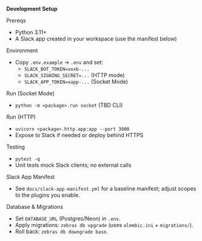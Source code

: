 **Development Setup**

Prereqs
- Python 3.11+
- A Slack app created in your workspace (use the manifest below)

Environment
- Copy `.env.example` -> `.env` and set:
  - `SLACK_BOT_TOKEN=xoxb-...`
  - `SLACK_SIGNING_SECRET=...` (HTTP mode)
  - `SLACK_APP_TOKEN=xapp-...` (Socket Mode)

Run (Socket Mode)
- `python -m <package>.run socket` (TBD CLI)

Run (HTTP)
- `uvicorn <package>.http.app:app --port 3000`
- Expose to Slack if needed or deploy behind HTTPS

Testing
- `pytest -q`
- Unit tests mock Slack clients; no external calls

Slack App Manifest
- See `docs/slack-app-manifest.yml` for a baseline manifest; adjust scopes to the plugins you enable.

Database & Migrations
- Set `DATABASE_URL` (Postgres/Neon) in `.env`.
- Apply migrations: `zebras db upgrade` (uses `alembic.ini` + `migrations/`).
- Roll back: `zebras db downgrade base`.
